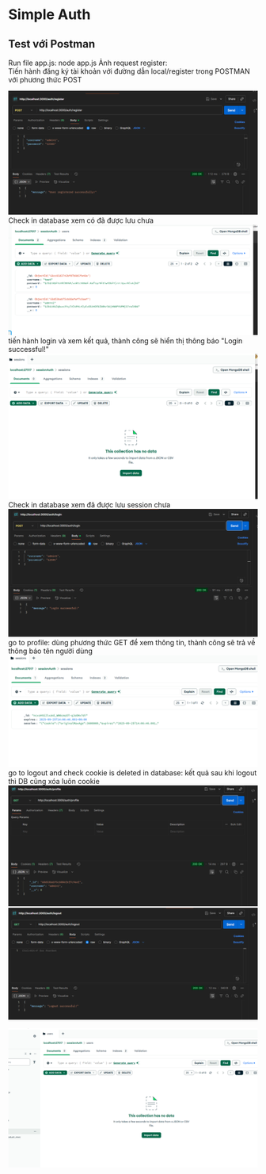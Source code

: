 # Simple Auth

## Test với Postman
Run file app.js: node app.js
Ảnh request register:  
Tiến hành đăng ký tài khoản với đường dẫn local/register trong POSTMAN với phương thức POST

![Register với Postman](./public/img/1.png)
Check in database xem có đã được lưu chưa
![user đã đăng kí](./public/img/2.png)
tiến hành login và xem kết quả, thành công sẽ hiển thị thông báo "Login successful!"
![user đăng nhập](./public/img/3.png)
Check in database xem đã được lưu session chưa
![check data](./public/img/4.png)
go to profile: dùng phương thức GET để xem thông tin, thành công sẽ trả về thông báo tên người dùng
![profile](./public/img/5.png)
go to logout and check cookie is deleted in database: kết quả sau khi logout thì DB cũng xóa luôn cookie
![logout](./public/img/6.png)
![logout](./public/img/7.png)

![cookie](./public/img/8.png)

